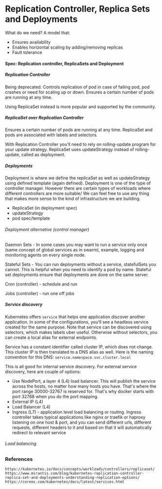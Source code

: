 # Replication Controller, Replica Sets and Deployments

What do we need? A model that:

* Ensures availability
* Enables horizontal scaling by adding/removing replicas
* Fault tolerance

#### Spec: Replication controller, ReplicaSets and Deployment

##### Replication Controller

Being deprecated. Controls replication of pod in case of failing pod, pod crashes or need for scaling up or down. Ensures a certain number of pods are running at any time.

Using ReplicaSet instead is more popular and supported by the community.

##### ReplicaSet over Replication Controller

Ensures a certain number of pods are running at any time. ReplicaSet and pods are associated with labels and selectors.

With Replication Controller you'll need to rely on rolling-update program for your update strategy. ReplicaSet uses updateStrategy instead of rolling-update, called as deployment.

##### Deployments

Deployment is where we define the replicaSet as well as updateStrategy using defined template \(again defined\). Deployment is one of the type of controller manager. However there are certain types of workloads where different controllers are more suitable/ We can feel free to use any thing that makes more sense to the kind of infrastructure we are building.

* ReplicaSet \(in deployment spec\)
* updateStrategy
* pod spec/template

###### Deployment alternative \(control manager\)

Daemon Sets - In some cases you may want to run a service only once \(same concept of global services as in swarm\), example, logging and monitoring agents on every single node.

Stateful Sets - You can run deployments without a service, statefulSets you cannot. This is helpful when you need to identify a pod by name. Stateful set deployments ensure that deployments are done on the same server.

Cron \(controller\) - schedule and run

Jobs \(controller\) - run one off jobs

##### Service discovery

Kubernetes offers `service` that helps one application discover another application. In some of the configurations, you'll see a headless service created for the same purpose. Note that service can be discovered using selectors, which makes labels uber useful. Otherwise without selectors, you can create a local alias for external endpoints.

Service has a constant identifier called cluster IP, which does not change. This cluster IP is then translated to a DNS alias as well. Here is the naming convention for this DNS: `service.namespace.svc.cluster.local`

This is all good for internal service discovery. For external service discovery, here are couple of options:

* Use NodePort, a layer 4 \(L4\) load balancer. This will publish the service across the hosts, no matter how many hosts you have. That's where the port range 30000-32767 is reserved for. That's why docker starts with port 32768 when you do the port mapping.
* External IP \(L4\)
* Load Balancer \(L4\)
* Ingress \(L7\) - application level load balancing or routing. Ingress controller takes typical applications like nginx or traefik or haproxy listening on one host & port, and you can send different urls, different requests, different headers to it and based on that it will automatically redirect to relevant service

###### Load balancing

### References

```
https://kubernetes.io/docs/concepts/workloads/controllers/replicaset/
https://www.mirantis.com/blog/kubernetes-replication-controller-replica-set-and-deployments-understanding-replication-options/
https://coreos.com/kubernetes/docs/latest/services.html
```




